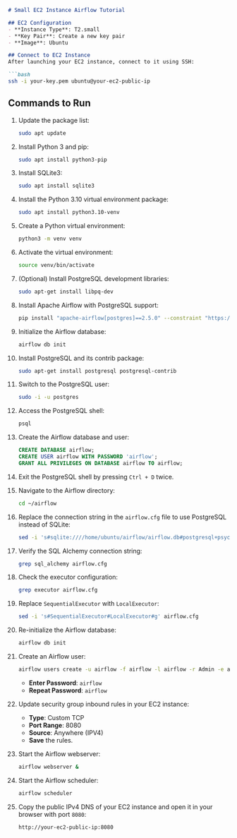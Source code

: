 ```markdown
# Small EC2 Instance Airflow Tutorial

## EC2 Configuration
- **Instance Type**: T2.small
- **Key Pair**: Create a new key pair
- **Image**: Ubuntu

## Connect to EC2 Instance
After launching your EC2 instance, connect to it using SSH:

```bash
ssh -i your-key.pem ubuntu@your-ec2-public-ip
```

## Commands to Run

1. Update the package list:
   ```bash
   sudo apt update
   ```

2. Install Python 3 and pip:
   ```bash
   sudo apt install python3-pip
   ```

3. Install SQLite3:
   ```bash
   sudo apt install sqlite3
   ```

4. Install the Python 3.10 virtual environment package:
   ```bash
   sudo apt install python3.10-venv
   ```

5. Create a Python virtual environment:
   ```bash
   python3 -m venv venv
   ```

6. Activate the virtual environment:
   ```bash
   source venv/bin/activate
   ```

7. (Optional) Install PostgreSQL development libraries:
   ```bash
   sudo apt-get install libpq-dev
   ```

8. Install Apache Airflow with PostgreSQL support:
   ```bash
   pip install "apache-airflow[postgres]==2.5.0" --constraint "https://raw.githubusercontent.com/apache/airflow/constraints-2.5.0/constraints-3.7.txt"
   ```

9. Initialize the Airflow database:
   ```bash
   airflow db init
   ```

10. Install PostgreSQL and its contrib package:
    ```bash
    sudo apt-get install postgresql postgresql-contrib
    ```

11. Switch to the PostgreSQL user:
    ```bash
    sudo -i -u postgres
    ```

12. Access the PostgreSQL shell:
    ```bash
    psql
    ```

13. Create the Airflow database and user:
    ```sql
    CREATE DATABASE airflow;
    CREATE USER airflow WITH PASSWORD 'airflow';
    GRANT ALL PRIVILEGES ON DATABASE airflow TO airflow;
    ```

14. Exit the PostgreSQL shell by pressing `Ctrl + D` twice.

15. Navigate to the Airflow directory:
    ```bash
    cd ~/airflow
    ```

16. Replace the connection string in the `airflow.cfg` file to use PostgreSQL instead of SQLite:
    ```bash
    sed -i 's#sqlite:////home/ubuntu/airflow/airflow.db#postgresql+psycopg2://airflow:airflow@localhost/airflow#g' airflow.cfg
    ```

17. Verify the SQL Alchemy connection string:
    ```bash
    grep sql_alchemy airflow.cfg
    ```

18. Check the executor configuration:
    ```bash
    grep executor airflow.cfg
    ```

19. Replace `SequentialExecutor` with `LocalExecutor`:
    ```bash
    sed -i 's#SequentialExecutor#LocalExecutor#g' airflow.cfg
    ```

20. Re-initialize the Airflow database:
    ```bash
    airflow db init
    ```

21. Create an Airflow user:
    ```bash
    airflow users create -u airflow -f airflow -l airflow -r Admin -e airflow@gmail.com
    ```
    - **Enter Password**: `airflow`
    - **Repeat Password**: `airflow`

22. Update security group inbound rules in your EC2 instance:
    - **Type**: Custom TCP
    - **Port Range**: 8080
    - **Source**: Anywhere (IPV4)
    - **Save** the rules.

23. Start the Airflow webserver:
    ```bash
    airflow webserver &
    ```

24. Start the Airflow scheduler:
    ```bash
    airflow scheduler
    ```

25. Copy the public IPv4 DNS of your EC2 instance and open it in your browser with port `8080`:
    ```text
    http://your-ec2-public-ip:8080
    ```
